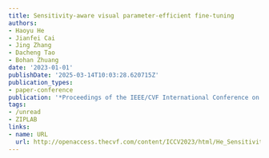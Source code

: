```yaml
---
title: Sensitivity-aware visual parameter-efficient fine-tuning
authors:
- Haoyu He
- Jianfei Cai
- Jing Zhang
- Dacheng Tao
- Bohan Zhuang
date: '2023-01-01'
publishDate: '2025-03-14T10:03:28.620715Z'
publication_types:
- paper-conference
publication: '*Proceedings of the IEEE/CVF International Conference on Computer Vision*'
tags:
- /unread
- ZIPLAB
links:
- name: URL
  url: http://openaccess.thecvf.com/content/ICCV2023/html/He_Sensitivity-Aware_Visual_Parameter-Efficient_Fine-Tuning_ICCV_2023_paper.html
---
```

